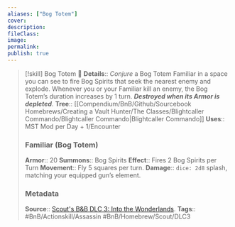 ```yaml
---
aliases: ["Bog Totem"]
cover: 
description: 
fileClass: 
image: 
permalink: 
publish: true
---
```


> [!skill] Bog Totem 🍻
> **Details**:: *Conjure* a Bog Totem Familiar in a space you can see to fire Bog Spirits that seek the nearest enemy and explode. Whenever you or your Familiar kill an enemy, the Bog Totem’s duration increases by 1 turn. ***Destroyed when its Armor is depleted***. 
> **Tree**:: [[Compendium/BnB/Github/Sourcebook Homebrews/Creating a Vault Hunter/The Classes/Blightcaller Commando/Blightcaller Commando|Blightcaller Commando]]
> **Uses**::  MST Mod per Day + 1/Encounter
>
> ### Familiar (Bog Totem)
> **Armor**:: 20
> **Summons**:: Bog Spirits
> **Effect**:: Fires 2 Bog Spirits per Turn
> **Movement**:: Fly 5 squares per turn.
> **Damage**:: `dice: 2d8` splash, matching your equipped gun’s element.
>
> ### Metadata
> **Source**:: [Scout's B&B DLC 3: Into the Wonderlands](https://docs.google.com/document/d/1MLOgrWwcLNTnP9PuXrKiLImy7SUh4hXO8arVUAlmdp0/edit).
> **Tags**:: #BnB/Actionskill/Assassin #BnB/Homebrew/Scout/DLC3 
